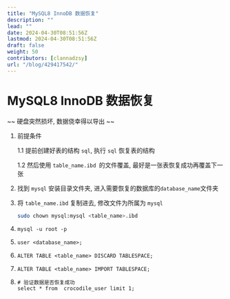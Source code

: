 ```yaml
---
title: "MySQL8 InnoDB 数据恢复"
description: ""
lead: ""
date: 2024-04-30T08:51:56Z
lastmod: 2024-04-30T08:51:56Z
draft: false
weight: 50
contributors: [clannadzsy]
url: "/blog/429417542/"
---
```


# MySQL8 InnoDB 数据恢复

~~ 硬盘突然损坏, 数据侥幸得以导出 ~~

1. 前提条件

   1.1 提前创建好表的结构 `sql`, 执行 `sql` 恢复表的结构

   1.2 然后使用 `table_name.ibd `的文件覆盖, 最好是一张表恢复成功再覆盖下一张

2. 找到 `mysql` 安装目录文件夹, 进入需要恢复的数据库的`database_name`文件夹

3. 将 `table_name.ibd` 复制进去, 修改文件为所属为 `mysql`

      ```bash
      sudo chown mysql:mysql <table_name>.ibd
      ```

4. ```bach
   mysql -u root -p
   ```

5. ```mysql
   user <database_name>;
   ```

6. ```mysql
   ALTER TABLE <table_name> DISCARD TABLESPACE;
   ```

7. ```mysql
   ALTER TABLE <table_name> IMPORT TABLESPACE;
   ```

8. ```mysql
   # 验证数据是否恢复成功
   select * from  crocodile_user limit 1;
   ```

   


​	
